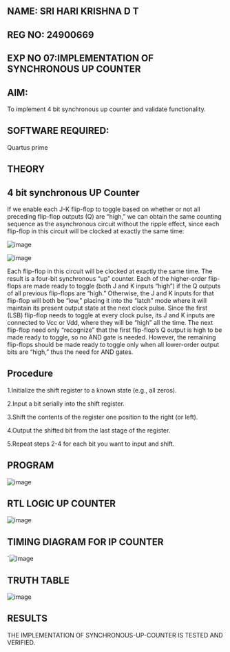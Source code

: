 ## NAME: SRI HARI KRISHNA D T
## REG NO: 24900669
## EXP NO 07:IMPLEMENTATION OF SYNCHRONOUS UP COUNTER


## AIM:

To implement 4 bit synchronous up counter and validate functionality.

## SOFTWARE REQUIRED:

Quartus prime

## THEORY

## 4 bit synchronous UP Counter

If we enable each J-K flip-flop to toggle based on whether or not all preceding flip-flop outputs (Q) are “high,” we can obtain the same counting sequence as the asynchronous circuit without the ripple effect, since each flip-flop in this circuit will be clocked at exactly the same time:

![image](https://github.com/naavaneetha/SYNCHRONOUS-UP-COUNTER/assets/154305477/d5db3fa0-e413-404c-b80e-b2f39d82e7e8)


![image](https://github.com/naavaneetha/SYNCHRONOUS-UP-COUNTER/assets/154305477/52cb61eb-d04b-442d-810c-31185a68410b)

Each flip-flop in this circuit will be clocked at exactly the same time.
The result is a four-bit synchronous “up” counter. Each of the higher-order flip-flops are made ready to toggle (both J and K inputs “high”) if the Q outputs of all previous flip-flops are “high.”
Otherwise, the J and K inputs for that flip-flop will both be “low,” placing it into the “latch” mode where it will maintain its present output state at the next clock pulse.
Since the first (LSB) flip-flop needs to toggle at every clock pulse, its J and K inputs are connected to Vcc or Vdd, where they will be “high” all the time.
The next flip-flop need only “recognize” that the first flip-flop’s Q output is high to be made ready to toggle, so no AND gate is needed.
However, the remaining flip-flops should be made ready to toggle only when all lower-order output bits are “high,” thus the need for AND gates.

## Procedure
1.Initialize the shift register to a known state (e.g., all zeros).

2.Input a bit serially into the shift register.

3.Shift the contents of the register one position to the right (or left).

4.Output the shifted bit from the last stage of the register.

5.Repeat steps 2-4 for each bit you want to input and shift.

## PROGRAM

![image](https://github.com/user-attachments/assets/0f2990c0-9847-4919-9d7f-3f1f3018f092)


## RTL LOGIC UP COUNTER
![image](https://github.com/user-attachments/assets/f8357738-aa61-4573-bfa9-a8871d485137)


## TIMING DIAGRAM FOR IP COUNTER
`![image](https://github.com/user-attachments/assets/e599ea3a-e469-44db-a291-841cbe3200a0)




## TRUTH TABLE
![image](https://github.com/user-attachments/assets/1d0644c1-c5b1-49f0-b014-31346d6da51c)


## RESULTS
THE IMPLEMENTATION OF SYNCHRONOUS-UP-COUNTER IS TESTED AND VERIFIED.
